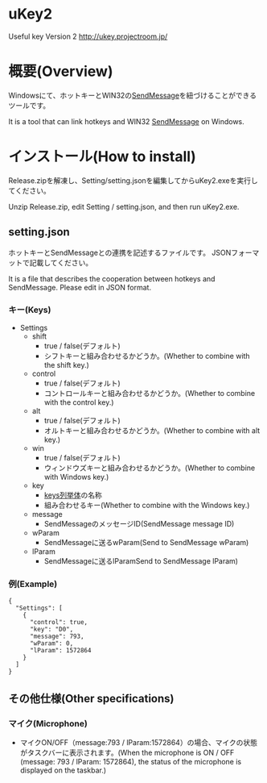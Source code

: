 # uKey2
Useful key Version 2
http://ukey.projectroom.jp/

# 概要(Overview)
Windowsにて、ホットキーとWIN32の[SendMessage](https://docs.microsoft.com/en-us/windows/win32/api/winuser/nf-winuser-sendmessage)を紐づけることができるツールです。

It is a tool that can link hotkeys and WIN32 [SendMessage](https://docs.microsoft.com/en-us/windows/win32/api/winuser/nf-winuser-sendmessage) on Windows.

# インストール(How to install)
Release.zipを解凍し、Setting/setting.jsonを編集してからuKey2.exeを実行してください。

Unzip Release.zip, edit Setting / setting.json, and then run uKey2.exe.

## setting.json
ホットキーとSendMessageとの連携を記述するファイルです。
JSONフォーマットで記載してください。

It is a file that describes the cooperation between hotkeys and SendMessage.
Please edit in JSON format.

### キー(Keys)
- Settings
  - shift
    - true / false(デフォルト)
    - シフトキーと組み合わせるかどうか。(Whether to combine with the shift key.)
  - control
    - true / false(デフォルト)
    - コントロールキーと組み合わせるかどうか。(Whether to combine with the control key.)
  - alt
    - true / false(デフォルト)
    - オルトキーと組み合わせるかどうか。(Whether to combine with alt key.)
  - win
    - true / false(デフォルト)
    - ウィンドウズキーと組み合わせるかどうか。(Whether to combine with Windows key.)
  - key
    - [keys列挙体](https://docs.microsoft.com/ja-jp/dotnet/api/system.windows.forms.keys?view=net-5.0)の名称
    - 組み合わせるキー(Whether to combine with the Windows key.)
  - message
    - SendMessageのメッセージID(SendMessage message ID)
  - wParam
    - SendMessageに送るwParam(Send to SendMessage wParam)
  - lParam
    - SendMessageに送るlParamSend to SendMessage lParam)

### 例(Example)
```
{
  "Settings": [
    {
      "control": true,
      "key": "D0",
      "message": 793,
      "wParam": 0,
      "lParam": 1572864
    }
  ]
}
```

## その他仕様(Other specifications)

### マイク(Microphone)
- マイクON/OFF（message:793 / lParam:1572864）の場合、マイクの状態がタスクバーに表示されます。(When the microphone is ON / OFF (message: 793 / lParam: 1572864), the status of the microphone is displayed on the taskbar.)
